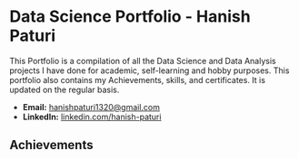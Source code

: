 # Data Science Portfolio - Hanish Paturi
This Portfolio is a compilation of all the Data Science and Data Analysis projects I have done for academic, self-learning and hobby purposes. This portfolio also contains my Achievements, skills, and certificates. It is updated on the regular basis.

-    **Email:** [hanishpaturi1320@gmail.com](hanishpaturi1320@gmail.com)
-    **LinkedIn:** [linkedin.com/hanish-paturi](linkedin.com/hanish-paturi)

## Achievements
